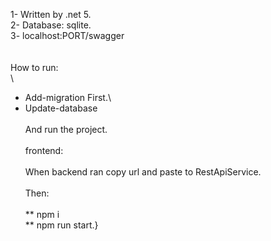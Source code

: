 1- Written by .net 5.\
2- Database: sqlite. \
3- localhost:PORT/swagger\
\
\
How to run:\
\
* Add-migration First.\
* Update-database\
\
And run the project.\
\
frontend:\
\
When backend ran copy url and paste to RestApiService.\
\
Then:\
\
** npm i\
** npm run start.}

